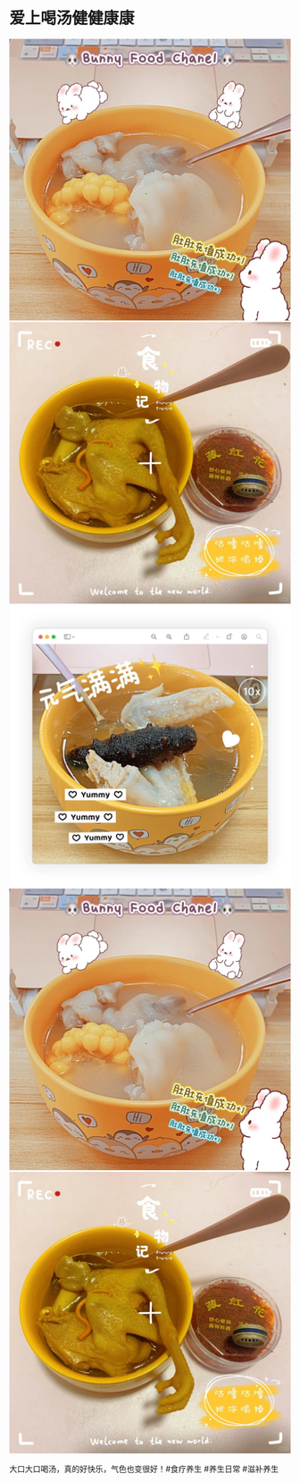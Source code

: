 # 爱上喝汤健健康康

![](img/76542ddc-ab42-4011-95de-8e431beb464c.jpg)
![](img/47f28365-2230-4693-b985-4ea50fc85825.jpg)
![](img/758f33a8-6a5d-4852-96e1-e962cc84f535.jpg)
![](img/5aba1c3d-5f6d-4de9-b8bc-e3e6361440ef.jpg)
![](img/ab70ea75-f0af-43e1-9b8c-3c3cceb20309.jpg)

大口大口喝汤，真的好快乐，气色也变很好！#食疗养生 #养生日常 #滋补养生